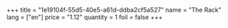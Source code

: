 +++
title = "1e19104f-55d5-40e5-a61d-ddba2cf5a527"
name = "The Rack"
lang = ["en"]
price = "1.12"
quantity = 1
foil = false
+++
